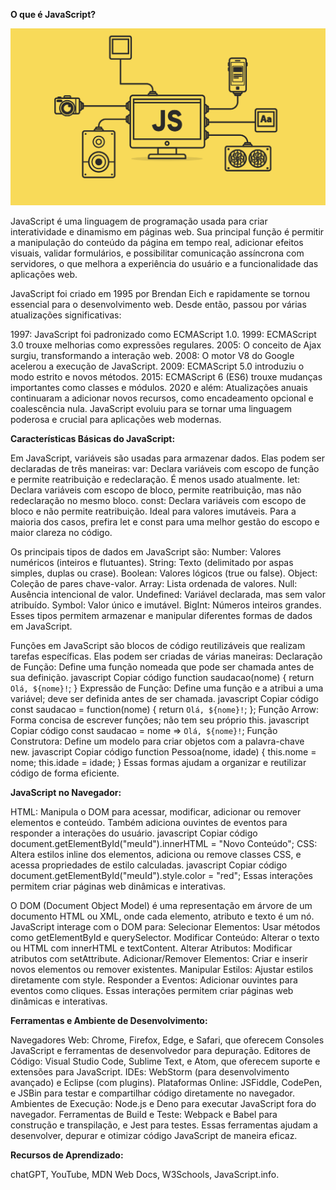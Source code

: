 **O que é JavaScript?**

![](js.png)


JavaScript é uma linguagem de programação usada para criar interatividade e dinamismo em páginas web. Sua principal função é permitir a manipulação do conteúdo da página em tempo real, adicionar efeitos visuais, validar formulários, e possibilitar comunicação assíncrona com servidores, o que melhora a experiência do usuário e a funcionalidade das aplicações web.

JavaScript foi criado em 1995 por Brendan Eich e rapidamente se tornou essencial para o desenvolvimento web. Desde então, passou por várias atualizações significativas:

1997: JavaScript foi padronizado como ECMAScript 1.0.
1999: ECMAScript 3.0 trouxe melhorias como expressões regulares.
2005: O conceito de Ajax surgiu, transformando a interação web.
2008: O motor V8 do Google acelerou a execução de JavaScript.
2009: ECMAScript 5.0 introduziu o modo estrito e novos métodos.
2015: ECMAScript 6 (ES6) trouxe mudanças importantes como classes e módulos.
2020 e além: Atualizações anuais continuaram a adicionar novos recursos, como encadeamento opcional e coalescência nula.
JavaScript evoluiu para se tornar uma linguagem poderosa e crucial para aplicações web modernas.

**Características Básicas do JavaScript:**

Em JavaScript, variáveis são usadas para armazenar dados. Elas podem ser declaradas de três maneiras:
var: Declara variáveis com escopo de função e permite reatribuição e redeclaração. É menos usado atualmente.
let: Declara variáveis com escopo de bloco, permite reatribuição, mas não redeclaração no mesmo bloco.
const: Declara variáveis com escopo de bloco e não permite reatribuição. Ideal para valores imutáveis.
Para a maioria dos casos, prefira let e const para uma melhor gestão do escopo e maior clareza no código.


Os principais tipos de dados em JavaScript são:
Number: Valores numéricos (inteiros e flutuantes).
String: Texto (delimitado por aspas simples, duplas ou crase).
Boolean: Valores lógicos (true ou false).
Object: Coleção de pares chave-valor.
Array: Lista ordenada de valores.
Null: Ausência intencional de valor.
Undefined: Variável declarada, mas sem valor atribuído.
Symbol: Valor único e imutável.
BigInt: Números inteiros grandes.
Esses tipos permitem armazenar e manipular diferentes formas de dados em JavaScript.



Funções em JavaScript são blocos de código reutilizáveis que realizam tarefas específicas. Elas podem ser criadas de várias maneiras:
Declaração de Função: Define uma função nomeada que pode ser chamada antes de sua definição.
javascript
Copiar código
function saudacao(nome) { return `Olá, ${nome}!`; }
Expressão de Função: Define uma função e a atribui a uma variável; deve ser definida antes de ser chamada.
javascript
Copiar código
const saudacao = function(nome) { return `Olá, ${nome}!`; };
Função Arrow: Forma concisa de escrever funções; não tem seu próprio this.
javascript
Copiar código
const saudacao = nome => `Olá, ${nome}!`;
Função Construtora: Define um modelo para criar objetos com a palavra-chave new.
javascript
Copiar código
function Pessoa(nome, idade) { this.nome = nome; this.idade = idade; }
Essas formas ajudam a organizar e reutilizar código de forma eficiente.

**JavaScript no Navegador:**

HTML: Manipula o DOM para acessar, modificar, adicionar ou remover elementos e conteúdo. Também adiciona ouvintes de eventos para responder a interações do usuário.
javascript
Copiar código
document.getElementById("meuId").innerHTML = "Novo Conteúdo";
CSS: Altera estilos inline dos elementos, adiciona ou remove classes CSS, e acessa propriedades de estilo calculadas.
javascript
Copiar código
document.getElementById("meuId").style.color = "red";
Essas interações permitem criar páginas web dinâmicas e interativas.

O DOM (Document Object Model) é uma representação em árvore de um documento HTML ou XML, onde cada elemento, atributo e texto é um nó. JavaScript interage com o DOM para:
Selecionar Elementos: Usar métodos como getElementById e querySelector.
Modificar Conteúdo: Alterar o texto ou HTML com innerHTML e textContent.
Alterar Atributos: Modificar atributos com setAttribute.
Adicionar/Remover Elementos: Criar e inserir novos elementos ou remover existentes.
Manipular Estilos: Ajustar estilos diretamente com style.
Responder a Eventos: Adicionar ouvintes para eventos como cliques.
Essas interações permitem criar páginas web dinâmicas e interativas.

**Ferramentas e Ambiente de Desenvolvimento:**

Navegadores Web: Chrome, Firefox, Edge, e Safari, que oferecem Consoles JavaScript e ferramentas de desenvolvedor para depuração.
Editores de Código: Visual Studio Code, Sublime Text, e Atom, que oferecem suporte e extensões para JavaScript.
IDEs: WebStorm (para desenvolvimento avançado) e Eclipse (com plugins).
Plataformas Online: JSFiddle, CodePen, e JSBin para testar e compartilhar código diretamente no navegador.
Ambientes de Execução: Node.js e Deno para executar JavaScript fora do navegador.
Ferramentas de Build e Teste: Webpack e Babel para construção e transpilação, e Jest para testes.
Essas ferramentas ajudam a desenvolver, depurar e otimizar código JavaScript de maneira eficaz.

**Recursos de Aprendizado:**

chatGPT, YouTube, MDN Web Docs, W3Schools, JavaScript.info.



